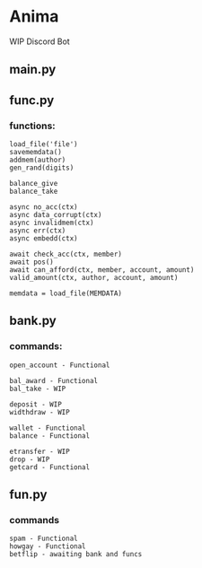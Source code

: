 # Anima
WIP Discord Bot

## main.py
	
## func.py
### functions:
	load_file('file')
	savememdata()
	addmem(author)
	gen_rand(digits)

	balance_give
	balance_take

	async no_acc(ctx)
	async data_corrupt(ctx)
	async invalidmem(ctx)
	async err(ctx)
	async embedd(ctx)
	
	await check_acc(ctx, member)
	await pos()
	await can_afford(ctx, member, account, amount)
	valid_amount(ctx, author, account, amount)

	memdata = load_file(MEMDATA)

## bank.py
### commands:
	open_account - Functional

	bal_award - Functional
	bal_take - WIP

	deposit - WIP
	widthdraw - WIP	

	wallet - Functional
	balance - Functional

	etransfer - WIP
	drop - WIP
	getcard - Functional

## fun.py
### commands
	spam - Functional
	howgay - Functional
	betflip - awaiting bank and funcs